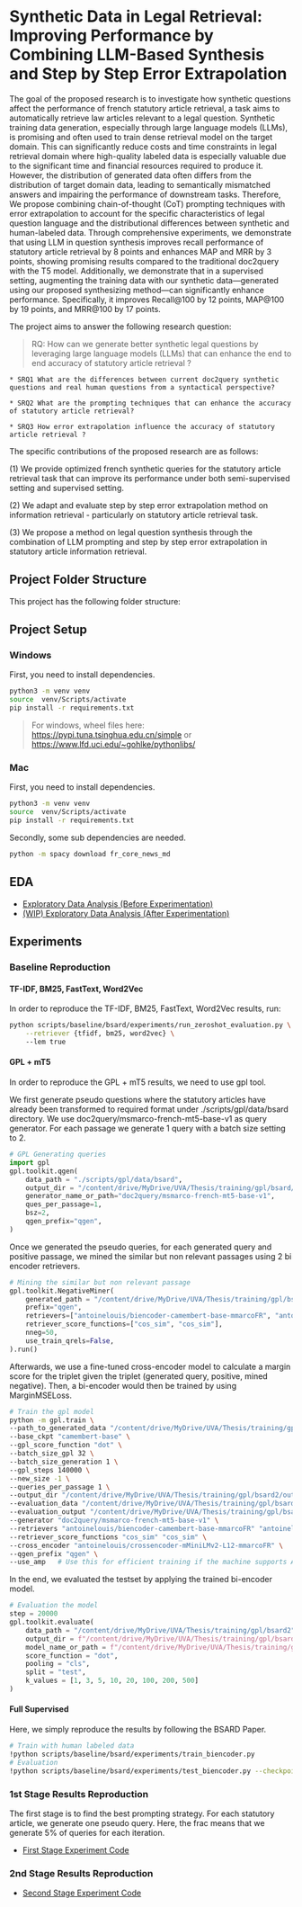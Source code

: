 # Synthetic Data in Legal Retrieval: Improving Performance by Combining LLM-Based Synthesis and Step by Step Error Extrapolation

The goal of the proposed research is to investigate how synthetic questions affect the performance of french statutory article retrieval, a task aims to automatically retrieve law articles relevant to a legal question. Synthetic training data generation, especially through large language models (LLMs), is promising and often used to train dense retrieval model on the target domain. This can significantly reduce costs and time constraints in legal retrieval domain where high-quality labeled data is especially valuable due to the significant time and financial resources required to produce it. However, the distribution of generated data often differs from the distribution of target domain data, leading to semantically mismatched answers and impairing the performance of downstream tasks. Therefore, We propose combining chain-of-thought (CoT) prompting techniques with error extrapolation to account for the specific characteristics of legal question language and the distributional differences between synthetic and human-labeled data. Through comprehensive experiments, we demonstrate that using LLM in question synthesis improves recall performance of statutory article retrieval by 8 points and enhances MAP and MRR by 3 points, showing promising results compared to the traditional doc2query with the T5 model. Additionally, we demonstrate that in a supervised setting, augmenting the training data with our synthetic data—generated using our proposed synthesizing method—can significantly enhance performance. Specifically, it improves Recall@100 by 12 points, MAP@100 by 19 points, and MRR@100 by 17 points.

The project aims to answer the following research question: 

> RQ: How can we generate better synthetic legal questions by leveraging large language models (LLMs) that can enhance the end to end accuracy of statutory article retrieval ?

    * SRQ1 What are the differences between current doc2query synthetic questions and real human questions from a syntactical perspective? 

    * SRQ2 What are the prompting techniques that can enhance the accuracy of statutory article retrieval? 

    * SRQ3 How error extrapolation influence the accuracy of statutory article retrieval ?

The specific contributions of the proposed research are as follows:

(1) We provide optimized french synthetic queries for the statutory article retrieval task that can improve its performance under both semi-supervised setting and supervised setting.

(2) We adapt and evaluate step by step error extrapolation method on information retrieval - particularly on statutory article retrieval task.

(3) We propose a method on legal question synthesis through the combination of LLM prompting and step by step error extrapolation in statutory article information retrieval.

## Project Folder Structure

This project has the following folder structure:


## Project Setup

### Windows
First, you need to install dependencies.
```bash
python3 -m venv venv
source  venv/Scripts/activate
pip install -r requirements.txt
```

> For windows, wheel files here: https://pypi.tuna.tsinghua.edu.cn/simple or https://www.lfd.uci.edu/~gohlke/pythonlibs/

### Mac
First, you need to install dependencies.
```bash
python3 -m venv venv
source  venv/Scripts/activate
pip install -r requirements.txt
```

Secondly, some sub dependencies are needed.
```bash
python -m spacy download fr_core_news_md
```

## EDA
* [Exploratory Data Analysis (Before Experimentation)](scripts/eda/Exploratory_Data_Analysis(Before_Experimentation).ipynb)
* [(WIP) Exploratory Data Analysis (After Experimentation)](scripts/eda/Exploratory_Data_Analysis(After_Experimentation).ipynb)


## Experiments

### Baseline Reproduction

#### TF-IDF, BM25, FastText, Word2Vec
In order to reproduce the TF-IDF, BM25, FastText, Word2Vec results, run:
```bash
python scripts/baseline/bsard/experiments/run_zeroshot_evaluation.py \
    --retriever {tfidf, bm25, word2vec} \ 
    --lem true
```

####  GPL + mT5
In order to reproduce the GPL + mT5 results, we need to use gpl tool.

We first generate pseudo questions where the statutory articles have already been transformed to required format under ./scripts/gpl/data/bsard directory. We use doc2query/msmarco-french-mt5-base-v1 as query generator. For each passage we generate 1 query with a batch size setting to 2.

```python
# GPL Generating queries
import gpl
gpl.toolkit.qgen(
    data_path = "./scripts/gpl/data/bsard",
    output_dir = "/content/drive/MyDrive/UVA/Thesis/training/gpl/bsard/generated",
    generator_name_or_path="doc2query/msmarco-french-mt5-base-v1",
    ques_per_passage=1,
    bsz=2,
    qgen_prefix="qgen",
)
```
Once we generated the pseudo queries, for each generated query and positive passage, we mined the similar but non relevant passages using 2 bi encoder retrievers.
```python
# Mining the similar but non relevant passage 
gpl.toolkit.NegativeMiner(
    generated_path = "/content/drive/MyDrive/UVA/Thesis/training/gpl/bsard/generated",
    prefix="qgen",
    retrievers=["antoinelouis/biencoder-camembert-base-mmarcoFR", "antoinelouis/biencoder-mMiniLMv2-L12-mmarcoFR"],
    retriever_score_functions=["cos_sim", "cos_sim"],
    nneg=50,
    use_train_qrels=False,
).run()
```

Afterwards, we use a fine-tuned cross-encoder model to calculate a margin score for the triplet given the triplet (generated query, positive,
mined negative). Then, a bi-encoder would then be trained by using MarginMSELoss.

```bash
# Train the gpl model
python -m gpl.train \
--path_to_generated_data "/content/drive/MyDrive/UVA/Thesis/training/gpl/bsard2/generated" \
--base_ckpt "camembert-base" \
--gpl_score_function "dot" \
--batch_size_gpl 32 \
--batch_size_generation 1 \
--gpl_steps 140000 \
--new_size -1 \
--queries_per_passage 1 \
--output_dir "/content/drive/MyDrive/UVA/Thesis/training/gpl/bsard2/output" \
--evaluation_data "/content/drive/MyDrive/UVA/Thesis/training/gpl/bsard2" \
--evaluation_output "/content/drive/MyDrive/UVA/Thesis/training/gpl/bsard2/evaluation" \
--generator "doc2query/msmarco-french-mt5-base-v1" \
--retrievers "antoinelouis/biencoder-camembert-base-mmarcoFR" "antoinelouis/biencoder-mMiniLMv2-L12-mmarcoFR" \
--retriever_score_functions "cos_sim" "cos_sim" \
--cross_encoder "antoinelouis/crossencoder-mMiniLMv2-L12-mmarcoFR" \
--qgen_prefix "qgen" \
--use_amp   # Use this for efficient training if the machine supports AMP
```

In the end, we evaluated the testset by applying the trained bi-encoder model.
```python
# Evaluation the model
step = 20000
gpl.toolkit.evaluate(
    data_path = "/content/drive/MyDrive/UVA/Thesis/training/gpl/bsard2",
    output_dir = f"/content/drive/MyDrive/UVA/Thesis/training/gpl/bsard2/evaluation/{step}",
    model_name_or_path = f"/content/drive/MyDrive/UVA/Thesis/training/gpl/bsard2/output/{step}",
    score_function = "dot",
    pooling = "cls",
    split = "test",
    k_values = [1, 3, 5, 10, 20, 100, 200, 500]
)
```

####  Full Supervised
Here, we simply reproduce the results by following the BSARD Paper.

```bash
# Train with human labeled data
!python scripts/baseline/bsard/experiments/train_biencoder.py
# Evaluation
!python scripts/baseline/bsard/experiments/test_biencoder.py --checkpoint_path "your model checkpoint_path"
```

### 1st Stage Results Reproduction

The first stage is to find the best prompting strategy. For each statutory article, we generate one pseudo query. Here, the frac means that we generate 5% of queries for each iteration. 

* [First Stage Experiment Code](scripts/experiments/first_stage.ipynb)


### 2nd Stage Results Reproduction
* [Second Stage Experiment Code](scripts/experiments/second_stage.ipynb)

